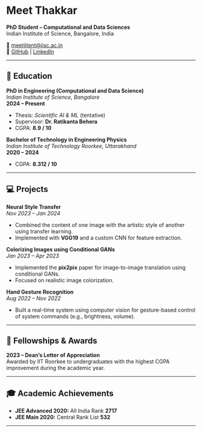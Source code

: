 # Meet Thakkar

**PhD Student – Computational and Data Sciences**  
Indian Institute of Science, Bangalore, India  

📧 [meetjitent@iisc.ac.in](mailto:meetjitent@iisc.ac.in)  
🔗 [GitHub](https://github.com/Thakkar-meet) | [LinkedIn](https://www.linkedin.com/in/meet-thakkar-b720a8201/)

---

## 🧠 Education

**PhD in Engineering (Computational and Data Science)**  
*Indian Institute of Science, Bangalore*  
**2024 – Present**  
- Thesis: *Scientific AI & ML* (tentative)  
- Supervisor: **Dr. Ratikanta Behera**
- CGPA: **8.9 / 10**

**Bachelor of Technology in Engineering Physics**  
*Indian Institute of Technology Roorkee, Uttarakhand*  
**2020 – 2024**  
- CGPA: **8.312 / 10**
  
---

## 💻 Projects

**Neural Style Transfer**  
*Nov 2023 – Jan 2024*  
- Combined the content of one image with the artistic style of another using transfer learning.  
- Implemented with **VGG19** and a custom CNN for feature extraction.

**Colorizing Images using Conditional GANs**  
*Jan 2023 – Apr 2023*  
- Implemented the **pix2pix** paper for image-to-image translation using conditional GANs.  
- Focused on realistic image colorization.

**Hand Gesture Recognition**  
*Aug 2022 – Nov 2022*  
- Built a real-time system using computer vision for gesture-based control of system commands (e.g., brightness, volume).

---

## 🏅 Fellowships & Awards

**2023 – Dean’s Letter of Appreciation**  
Awarded by IIT Roorkee to undergraduates with the highest CGPA improvement during the academic year.

---

## 🎓 Academic Achievements

- **JEE Advanced 2020:** All India Rank **2717**  
- **JEE Main 2020:** Central Rank List **532**

---

